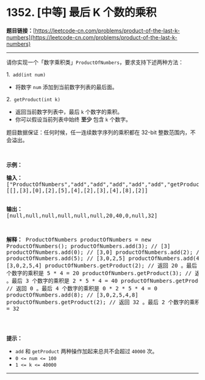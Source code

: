 # 1352. [中等] 最后 K 个数的乘积

**题目链接：**[https://leetcode-cn.com/problems/product-of-the-last-k-numbers](https://leetcode-cn.com/problems/product-of-the-last-k-numbers)

---

<div class="content__1Y2H">
 <div class="notranslate">
  <p>请你实现一个「数字乘积类」<code>ProductOfNumbers</code>，要求支持下述两种方法：</p> 
  <p>1.<code>&nbsp;add(int num)</code></p> 
  <ul> 
   <li>将数字&nbsp;<code>num</code>&nbsp;添加到当前数字列表的最后面。</li> 
  </ul> 
  <p>2.<code> getProduct(int k)</code></p> 
  <ul> 
   <li>返回当前数字列表中，最后&nbsp;<code>k</code>&nbsp;个数字的乘积。</li> 
   <li>你可以假设当前列表中始终 <strong>至少</strong> 包含 <code>k</code> 个数字。</li> 
  </ul> 
  <p>题目数据保证：任何时候，任一连续数字序列的乘积都在 32-bit 整数范围内，不会溢出。</p> 
  <p>&nbsp;</p> 
  <p><strong>示例：</strong></p> 
  <pre class="language-text"><strong>输入：</strong>
["ProductOfNumbers","add","add","add","add","add","getProduct","getProduct","getProduct","add","getProduct"]
[[],[3],[0],[2],[5],[4],[2],[3],[4],[8],[2]]

<strong>输出：</strong>
[null,null,null,null,null,null,20,40,0,null,32]

<strong>解释：</strong>
ProductOfNumbers productOfNumbers = new ProductOfNumbers();
productOfNumbers.add(3);        // [3]
productOfNumbers.add(0);        // [3,0]
productOfNumbers.add(2);        // [3,0,2]
productOfNumbers.add(5);        // [3,0,2,5]
productOfNumbers.add(4);        // [3,0,2,5,4]
productOfNumbers.getProduct(2); // 返回 20 。最后 2 个数字的乘积是 5 * 4 = 20
productOfNumbers.getProduct(3); // 返回 40 。最后 3 个数字的乘积是 2 * 5 * 4 = 40
productOfNumbers.getProduct(4); // 返回  0 。最后 4 个数字的乘积是 0 * 2 * 5 * 4 = 0
productOfNumbers.add(8);        // [3,0,2,5,4,8]
productOfNumbers.getProduct(2); // 返回 32 。最后 2 个数字的乘积是 4 * 8 = 32 
</pre> 
  <p>&nbsp;</p> 
  <p><strong>提示：</strong></p> 
  <ul> 
   <li><code>add</code> 和 <code>getProduct</code>&nbsp;两种操作加起来总共不会超过&nbsp;<code>40000</code>&nbsp;次。</li> 
   <li><code>0 &lt;= num&nbsp;&lt;=&nbsp;100</code></li> 
   <li><code>1 &lt;= k &lt;= 40000</code></li> 
  </ul> 
 </div>
</div>

---

```

```